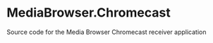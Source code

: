 MediaBrowser.Chromecast
=======================

Source code for the Media Browser Chromecast receiver application
